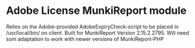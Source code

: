 # Adobe License MunkiReport module

Relies on the Adobe-provided AdobeExpiryCheck-script to be placed in /usr/local/bin/ on client.
Built for MunkiReport Version 2.15.2.2795. Will need som adaptation to work with newer versions of MunkiReport-PHP
